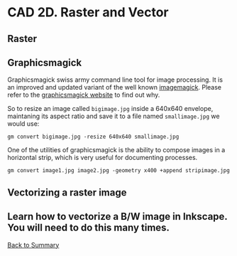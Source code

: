 # CAD 2D. Raster and Vector

## Raster

## Graphicsmagick
Graphicsmagick swiss army command line tool for image processing. It is an improved and updated variant of the well known [imagemagick](https://www.imagemagick.org/script/index.php). Please refer to the [graphicsmagick website](http://www.graphicsmagick.org/) to find out why.

So to resize an image called `bigimage.jpg` inside a 640x640 envelope, maintaning its aspect ratio and save it to a file named `smallimage.jpg` we would use:

`gm convert bigimage.jpg -resize 640x640 smallimage.jpg`

One of the utilities of graphicsmagick is the ability to compose images in a horizontal strip, which is very useful for documenting processes.

`gm convert image1.jpg image2.jpg -geometry x400 +append stripimage.jpg`

## Vectorizing a raster image

Learn how to vectorize a B/W image in Inkscape. You will need to do this many times.
---
[Back to Summary](../summary.md)
